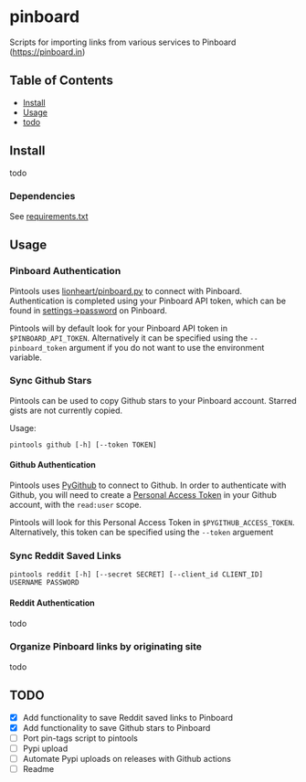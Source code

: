 # pinboard
Scripts for importing links from various services to Pinboard (https://pinboard.in)

## Table of Contents
* [Install](#install)
* [Usage](#usage)
* [todo](#todo)

## Install

todo

### Dependencies

See [requirements.txt](requirements.txt)

## Usage

### Pinboard Authentication

Pintools uses [lionheart/pinboard.py](https://github.com/lionheart/pinboard.py)
to connect with Pinboard. Authentication is completed using your Pinboard API
token, which can be found in [settings->password](https://pinboard.in/settings/password) on Pinboard.

Pintools will by default look for your Pinboard API token in `$PINBOARD_API_TOKEN`. Alternatively it
can be specified using the `--pinboard_token` argument if you do not want to use
the environment variable.

### Sync Github Stars

Pintools can be used to copy Github stars to your Pinboard account. Starred
gists are not currently copied.

Usage:
```
pintools github [-h] [--token TOKEN]
```

#### Github Authentication

Pintools uses [PyGithub](https://github.com/PyGithub/PyGithub) to connect to
Github. In order to authenticate with Github, you will need to create a [Personal
Access Token](https://github.com/settings/tokens) in your Github account, with the
`read:user` scope.

Pintools will look for this Personal Access Token in `$PYGITHUB_ACCESS_TOKEN`.
Alternatively, this token can be specified using the `--token` arguement

### Sync Reddit Saved Links

```
pintools reddit [-h] [--secret SECRET] [--client_id CLIENT_ID] USERNAME PASSWORD
```

#### Reddit Authentication

todo

### Organize Pinboard links by originating site

todo

## TODO

- [x] Add functionality to save Reddit saved links to Pinboard
- [x] Add functionality to save Github stars to Pinboard
- [ ] Port pin-tags script to pintools
- [ ] Pypi upload
- [ ] Automate Pypi uploads on releases with Github actions
- [ ] Readme
